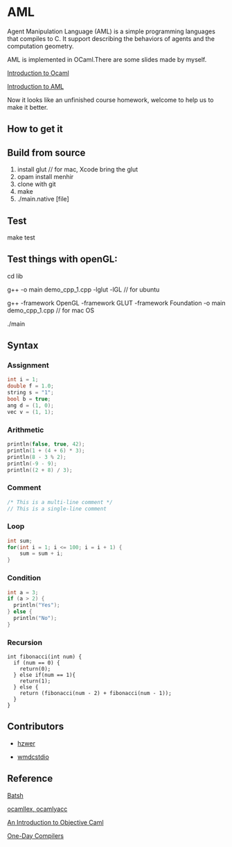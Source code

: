 # AML

Agent Manipulation Language (AML) is a simple programming languages that compiles to C. It support describing the behaviors of agents and the computation geometry.

AML is implemented in OCaml.There are some slides made by myself.

[Introduction to Ocaml](https://drive.google.com/file/d/1EE53Btye7TAuW0bBTSjNVrvH-40I1ifR/view?usp=sharing)

[Introduction to AML](https://drive.google.com/file/d/1BtA4K1q3Tp2fpJ_MfmQF-BdTkDTEem14/view?usp=sharing)

Now it looks like an unfinished course homework, welcome to help us to make it better.

## How to get it

## Build from source

1. install glut // for mac, Xcode bring the glut 
2. opam install menhir
3. clone with git
4. make
5. ./main.native [file]

## Test

make test

## Test things with openGL:
cd lib

g++ -o main demo_cpp_1.cpp -lglut -lGL // for ubuntu

g++ -framework OpenGL -framework GLUT -framework Foundation -o main demo_cpp_1.cpp // for mac OS

./main

## Syntax

### Assignment
```c
int i = 1;
double f = 1.0;
string s = "1";
bool b = true;
ang d = (1, 0);
vec v = (1, 1);
```

### Arithmetic
```c
println(false, true, 42);
println(1 + (4 + 6) * 3);
println(8 - 3 % 2);
println(-9 - 9);
println((2 + 8) / 3);
```

### Comment
```c
/* This is a multi-line comment */
// This is a single-line comment
```

### Loop
```c
int sum;
for(int i = 1; i <= 100; i = i + 1) {
    sum = sum + i;
}
```

### Condition
```c
int a = 3;
if (a > 2) {
  println("Yes");
} else {
  println("No");
}
```

### Recursion

```
int fibonacci(int num) {
  if (num == 0) {
    return(0);
  } else if(num == 1){
    return(1);
  } else {
    return (fibonacci(num - 2) + fibonacci(num - 1));
  }
}
```
## Contributors
* [hzwer](https://github.com/hzwer)

* [wmdcstdio](https://github.com/wmdcstdio)

## Reference

[Batsh](https://github.com/BYVoid/Batsh)

[ocamllex, ocamlyacc](http://caml.inria.fr/pub/docs/manual-ocaml/lexyacc.html)

[An Introduction to Objective Caml](http://www1.cs.columbia.edu/~sedwards/classes/2014/w4115-fall/ocaml.pdf)

[One-Day Compilers](http://venge.net/graydon/talks/mkc/html/index.html)
